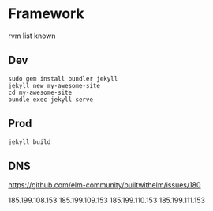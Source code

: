 # Framework

rvm list known

## Dev

```
sudo gem install bundler jekyll
jekyll new my-awesome-site
cd my-awesome-site
bundle exec jekyll serve
```

## Prod

```
jekyll build
```

## DNS

https://github.com/elm-community/builtwithelm/issues/180

185.199.108.153
185.199.109.153
185.199.110.153
185.199.111.153